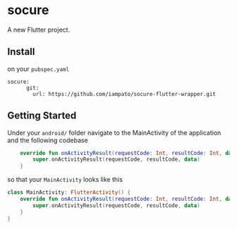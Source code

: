 # socure

A new Flutter project.

## Install
on your `pubspec.yaml`
```
socure:
      git:
        url: https://github.com/iampato/socure-flutter-wrapper.git
```

## Getting Started

Under your `android/` folder navigate to the MainActivity of the application and the following codebase
```kotlin
    override fun onActivityResult(requestCode: Int, resultCode: Int, data: Intent?) {
        super.onActivityResult(requestCode, resultCode, data)
    }
```

so that your `MainActivity` looks like this
```kotlin
class MainActivity: FlutterActivity() {
    override fun onActivityResult(requestCode: Int, resultCode: Int, data: Intent?) {
        super.onActivityResult(requestCode, resultCode, data)
    }
}
```
